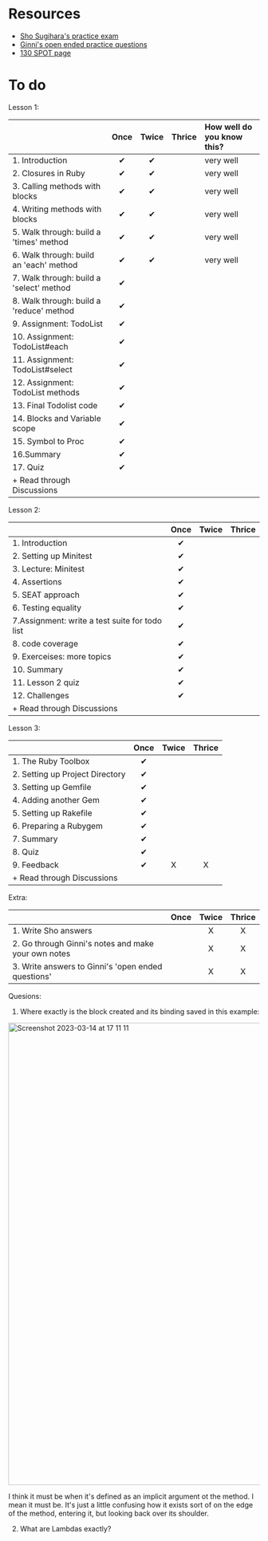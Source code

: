 # Resources
- [Sho Sugihara's practice exam](https://github.com/W-Sho-Sugihara/RB139/blob/154a5266422be74bb45d3f07805f8a4614fbff98/study_questions.md)
- [Ginni's open ended practice questions](https://github.com/SandyRodger/rb130_139/blob/main/study_guide/practice_questions.md)
- [130 SPOT page](https://fine-ocean-68c.notion.site/RB130-f6bd27b56d7d47f3a061355d5115d954?p=71431f12acba4489ab22d98a3c6a5c6d&pm=s)

# To do

Lesson 1:

|  | Once | Twice | Thrice | How well do you know this? |
| :--- | :---: | :---: | :---: | :--- |
|1. Introduction|       ✔     |    ✔        |    | very well|
|2. Closures in Ruby|       ✔     |     ✔       |    |very well|
|3.  Calling methods with blocks|       ✔     |     ✔       |    |very well|
|4.  Writing methods with blocks|       ✔     |      ✔      |    |very well|
|5.  Walk through: build a 'times' method|       ✔     |   ✔      |    |very well|
|6. Walk through: build an 'each' method |       ✔     |    ✔      |    |very well|
|7.  Walk through: build a 'select' method|       ✔     |            |    |       |
|8.  Walk through: build a 'reduce' method |       ✔     |            |    |       |
|9.  Assignment: TodoList |       ✔     |           |    |       |
|10. Assignment: TodoList#each |       ✔     |            |    |       |
|11. Assignment: TodoList#select |       ✔     |            |    |       |
|12. Assignment: TodoList methods |       ✔     |            |    |       |
|13.  Final Todolist code |       ✔     |            |    |       |
| 14. Blocks and Variable scope|       ✔     |            |    |       |
| 15.  Symbol to Proc |       ✔     |            |    |       |
| 16.Summary |       ✔     |            |    |       |
| 17.  Quiz |       ✔     |          |    |       |
| + Read through Discussions |            |          |    |       |



Lesson 2:

|  | Once | Twice | Thrice |
| :--- | :---: | :---: | :---: |
|1. Introduction|       ✔     |            |    |
|2. Setting up Minitest|       ✔     |            |    |
|3. Lecture: Minitest|       ✔     |            |    |
|4.  Assertions|       ✔     |            |    |
|5. SEAT approach |       ✔     |            |    |
|6. Testing equality|       ✔     |            |    |
|7.Assignment: write a test suite for todo list|       ✔     |            |    |
|8. code coverage |       ✔     |            |    |
|9. Exerceises: more topics|       ✔     |           |    |
|10. Summary|       ✔     |            |    |
|11. Lesson 2 quiz|       ✔     |            |    |
| 12.  Challenges |       ✔     |          |    |
| + Read through Discussions |            |          |    |


Lesson 3:

|  | Once | Twice | Thrice |
| :--- | :---: | :---: | :---: |
|1. The Ruby Toolbox|       ✔     |            |    |
|2. Setting up Project Directory|       ✔     |            |    |
|3. Setting up Gemfile|       ✔     |            |    |
|4.  Adding another Gem|       ✔     |            |    |
|5. Setting up Rakefile |       ✔     |            |    |
|6. Preparing a Rubygem|       ✔     |            |    |
|7. Summary|       ✔     |            |    |
|8. Quiz|       ✔     |            |    |
|9. Feedback|       ✔     |     X      |  X  |
| + Read through Discussions |            |          |    |


Extra:

|  | Once | Twice | Thrice |
| :--- | :---: | :---: | :---: |
|1. Write Sho answers|            |     X       |  X  |
|2. Go through Ginni's notes and make your own notes|            |      X      | X   |
|3. Write answers to Ginni's 'open ended questions'|            |      X      |  X  |

Quesions:

1.  Where exactly is the block created and its binding saved in this example:

<img width="928" alt="Screenshot 2023-03-14 at 17 11 11" src="https://user-images.githubusercontent.com/78854926/225084398-73ad2689-2e79-4834-a0d3-c5fb2fb5a250.png">

I think it must be when it's defined as an implicit argument ot the method. I mean it must be. It's just a little confusing how it exists sort of on the edge of the method, entering it, but looking back over its shoulder.

2. What are Lambdas exactly?
